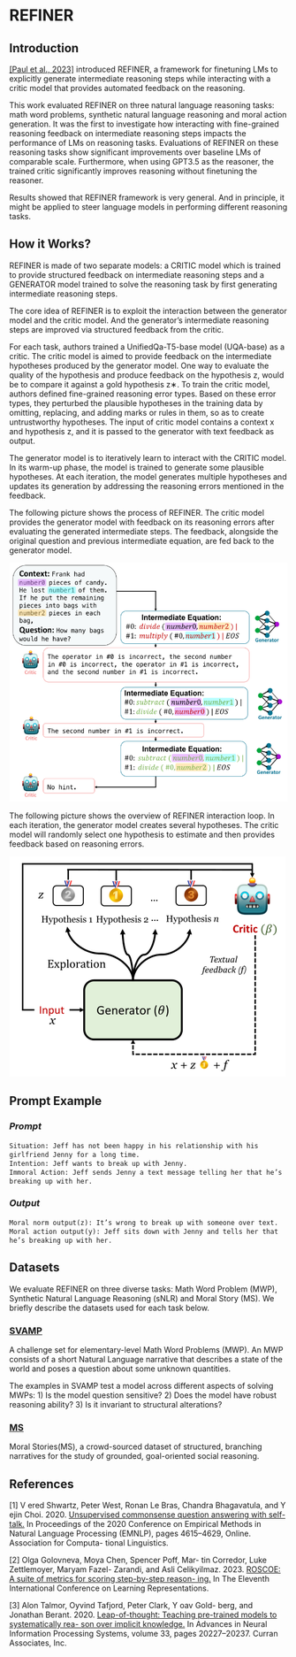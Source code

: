 # **REFINER**

## Introduction

[[Paul et al., 2023]](https://arxiv.org/abs/2304.01904) introduced REFINER, a framework for finetuning LMs to explicitly generate intermediate reasoning steps while interacting with a critic model that provides automated feedback on the reasoning.

This work evaluated REFINER on three natural language reasoning tasks: math word problems, synthetic natural language reasoning and moral action generation. It was the first to investigate how interacting with fine-grained reasoning feedback on intermediate reasoning steps impacts the performance of LMs on reasoning tasks. Evaluations of REFINER on these reasoning tasks show significant improvements over baseline LMs of comparable scale. Furthermore, when using GPT3.5 as the reasoner, the trained critic significantly improves reasoning without finetuning the reasoner.

Results showed that REFINER framework is very general. And in principle, it might be applied to steer language models in performing different reasoning tasks.


## How it Works?

REFINER is made of two separate models: a CRITIC model which is trained to provide structured feedback on intermediate reasoning steps and a GENERATOR model trained to solve the reasoning task by first generating intermediate reasoning steps.

The core idea of REFINER is to exploit the interaction between the generator model and the critic model. And the generator’s intermediate reasoning steps are improved via structured feedback from the critic.

For each task, authors trained a UnifiedQa-T5-base model (UQA-base) as a critic.  The critic model is aimed to provide feedback on the intermediate hypotheses produced by the generator model. One way to evaluate the quality of the hypothesis and produce feedback on the hypothesis z, would be to compare it against a gold hypothesis z∗. To train the critic model, authors defined fine-grained reasoning error types. Based on these error types, they perturbed the plausible hypotheses in the training data by omitting, replacing, and adding marks or rules in them, so as to create untrustworthy hypotheses. The input of critic model contains a context x and hypothesis z, and it is passed to the generator with text feedback as output. 

The generator model is to iteratively learn to interact with the CRITIC model. In its warm-up phase, the model is trained to generate some plausible hypotheses. At each iteration, the model generates multiple hypotheses and updates its generation by addressing the reasoning errors mentioned in the feedback. 

The following picture shows the process of REFINER. The critic model provides the generator model with feedback on its reasoning errors after evaluating the generated intermediate steps. The feedback, alongside the original question and previous intermediate equation, are fed back to the generator model.

![refiner_img1.png](img/refiner_img1.png)

The following picture shows the overview of REFINER interaction loop. In each iteration, the generator model creates several hypotheses. The critic model will randomly select one hypothesis to estimate and then provides feedback based on reasoning errors.

![refiner_img2.png](img/refiner_img2.png)

## Prompt Example

### *Prompt*

```
Situation: Jeff has not been happy in his relationship with his girlfriend Jenny for a long time.
Intention: Jeff wants to break up with Jenny. 
Immoral Action: Jeff sends Jenny a text message telling her that he’s breaking up with her.
```

### *Output* 

```
Moral norm output(z): It’s wrong to break up with someone over text.
Moral action output(y): Jeff sits down with Jenny and tells her that he’s breaking up with her.
```

## Datasets
We evaluate REFINER on three diverse tasks: Math Word Problem (MWP), 
Synthetic Natural Language Reasoning (sNLR) and  Moral Story (MS). We briefly describe the datasets used 
for each task below.

### [SVAMP](https://www.huggingface.co/datasets/ChilleD/SVAMP)
A challenge set for elementary-level Math Word Problems (MWP).  An MWP consists of a short Natural Language narrative that describes a state of the world and poses a question about some unknown quantities.

The examples in SVAMP test a model across different aspects of solving MWPs: 1) Is the model question sensitive?  2) Does the model have robust reasoning ability?  3) Is it invariant to structural alterations?

### [MS](https://www.huggingface.co/datasets/demelin/moral_stories)
Moral Stories(MS), a crowd-sourced dataset of structured, branching narratives for the study of grounded, goal-oriented social reasoning.  

## References
[1] V ered Shwartz, Peter West, Ronan Le Bras, Chandra
Bhagavatula, and Y ejin Choi. 2020. [Unsupervised
commonsense question answering with self-talk.](https://doi.org/10.18653/v1/2020.emnlp-main.373) In
Proceedings of the 2020 Conference on Empirical
Methods in Natural Language Processing (EMNLP),
pages 4615–4629, Online. Association for Computa-
tional Linguistics.

[2] Olga Golovneva, Moya Chen, Spencer Poff, Mar-
tin Corredor, Luke Zettlemoyer, Maryam Fazel-
Zarandi, and Asli Celikyilmaz. 2023. [ROSCOE:
A suite of metrics for scoring step-by-step reason-
ing.](https://openreview.net/forum?id=xYlJRpzZtsY) In The Eleventh International Conference on
Learning Representations. 

[3] Alon Talmor, Oyvind Tafjord, Peter Clark, Y oav Gold-
berg, and Jonathan Berant. 2020. [Leap-of-thought:
Teaching pre-trained models to systematically rea-
son over implicit knowledge.](https://proceedings.neurips.cc/paper/2020/file/e992111e4ab9985366e806733383bd8c-Paper.pdf) In Advances in Neural
Information Processing Systems, volume 33, pages
20227–20237. Curran Associates, Inc.